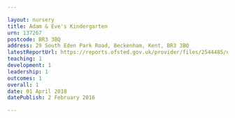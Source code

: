 ```yaml
---

layout: nursery
title: Adam & Eve's Kindergarten
urn: 137267
postcode: BR3 3BQ
address: 29 South Eden Park Road, Beckenham, Kent, BR3 3BQ
latestReportUrl: https://reports.ofsted.gov.uk/provider/files/2544485/urn/137267.pdf
teaching: 1
development: 1
leadership: 1
outcomes: 1
overall: 1
date: 01 April 2018 
datePublish: 2 February 2016

---
```

